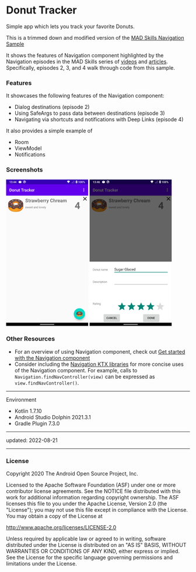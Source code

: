 # Donut Tracker

Simple app which lets you track your favorite Donuts.

This is a trimmed down and modified version of the [MAD Skills Navigation Sample](https://github.com/android/architecture-components-samples/tree/master/MADSkillsNavigationSample)

It shows the features of Navigation component highlighted by the Navigation
episodes in the MAD Skills series of [videos](https://www.youtube.com/user/androiddevelopers) 
and [articles](https://medium.com/androiddevelopers). Specifically, episodes
2, 3, and 4 walk through code from this sample.

### Features

It showcases the following features of the Navigation component:

 * Dialog destinations (episode 2)
 * Using SafeArgs to pass data between destinations (episode 3)
 * Navigating via shortcuts and notifications with Deep Links (episode 4)

It also provides a simple example of

 * Room
 * ViewModel
 * Notifications

### Screenshots
<img src="results/screenshot_1.png" height="400" alt="Screenshot"/> <img src="results/screenshot_2.png" height="400" alt="Screenshot"/> 

### Other Resources

 * For an overview of using Navigation component, check out 
 [Get started with the Navigation component](https://developer.android.com/guide/navigation/navigation-getting-started)
 * Consider including the [Navigation KTX libraries](https://developer.android.com/topic/libraries/architecture/adding-components#navigation)
  for more concise uses of the Navigation component. For example, calls to `Navigation.findNavController(view)` can
 be expressed as `view.findNavController()`.

----

Environment

- Kotlin 1.7.10
- Android Studio Dolphin 2021.3.1
- Gradle Plugin 7.3.0

----

updated: 2022-08-21

----

### License

Copyright 2020 The Android Open Source Project, Inc.

Licensed to the Apache Software Foundation (ASF) under one or more contributor
license agreements.  See the NOTICE file distributed with this work for
additional information regarding copyright ownership.  The ASF licenses this
file to you under the Apache License, Version 2.0 (the "License"); you may not
use this file except in compliance with the License.  You may obtain a copy of
the License at

http://www.apache.org/licenses/LICENSE-2.0

Unless required by applicable law or agreed to in writing, software
distributed under the License is distributed on an "AS IS" BASIS, WITHOUT
WARRANTIES OR CONDITIONS OF ANY KIND, either express or implied.  See the
License for the specific language governing permissions and limitations under
the License.
